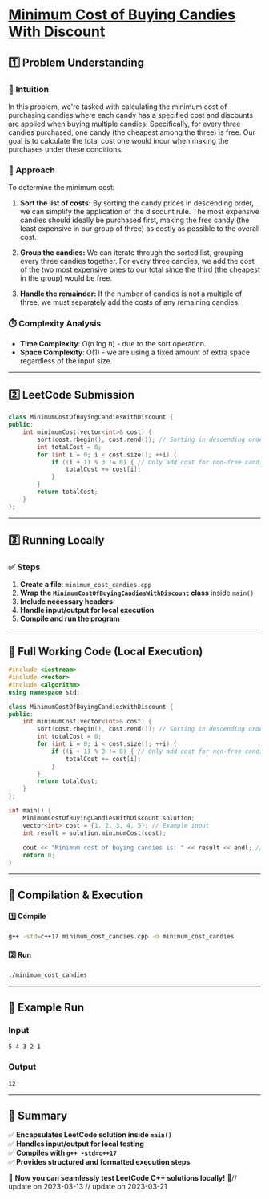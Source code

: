 # **[Minimum Cost of Buying Candies With Discount](https://leetcode.com/problems/minimum-cost-of-buying-candies-with-discount/description/)**  

## **1️⃣ Problem Understanding**  
### **📌 Intuition**  
In this problem, we're tasked with calculating the minimum cost of purchasing candies where each candy has a specified cost and discounts are applied when buying multiple candies. Specifically, for every three candies purchased, one candy (the cheapest among the three) is free. Our goal is to calculate the total cost one would incur when making the purchases under these conditions.

### **🚀 Approach**  
To determine the minimum cost:
1. **Sort the list of costs:** By sorting the candy prices in descending order, we can simplify the application of the discount rule. The most expensive candies should ideally be purchased first, making the free candy (the least expensive in our group of three) as costly as possible to the overall cost.
   
2. **Group the candies:** We can iterate through the sorted list, grouping every three candies together. For every three candies, we add the cost of the two most expensive ones to our total since the third (the cheapest in the group) would be free.
   
3. **Handle the remainder:** If the number of candies is not a multiple of three, we must separately add the costs of any remaining candies.

### **⏱️ Complexity Analysis**  
- **Time Complexity**: O(n log n) - due to the sort operation.
- **Space Complexity**: O(1) - we are using a fixed amount of extra space regardless of the input size.

---  

## **2️⃣ LeetCode Submission**  
```cpp
class MinimumCostOfBuyingCandiesWithDiscount {
public:
    int minimumCost(vector<int>& cost) {
        sort(cost.rbegin(), cost.rend()); // Sorting in descending order
        int totalCost = 0;
        for (int i = 0; i < cost.size(); ++i) {
            if ((i + 1) % 3 != 0) { // Only add cost for non-free candies
                totalCost += cost[i];
            }
        }
        return totalCost;
    }
};
```  

---  

## **3️⃣ Running Locally**  
### **✅ Steps**  
1. **Create a file**: `minimum_cost_candies.cpp`  
2. **Wrap the `MinimumCostOfBuyingCandiesWithDiscount` class** inside `main()`  
3. **Include necessary headers**  
4. **Handle input/output for local execution**  
5. **Compile and run the program**  

---  

## **📝 Full Working Code (Local Execution)**  
```cpp
#include <iostream>
#include <vector>
#include <algorithm>
using namespace std;

class MinimumCostOfBuyingCandiesWithDiscount {
public:
    int minimumCost(vector<int>& cost) {
        sort(cost.rbegin(), cost.rend()); // Sorting in descending order
        int totalCost = 0;
        for (int i = 0; i < cost.size(); ++i) {
            if ((i + 1) % 3 != 0) { // Only add cost for non-free candies
                totalCost += cost[i];
            }
        }
        return totalCost;
    }
};

int main() {
    MinimumCostOfBuyingCandiesWithDiscount solution;
    vector<int> cost = {1, 2, 3, 4, 5}; // Example input
    int result = solution.minimumCost(cost);
    
    cout << "Minimum cost of buying candies is: " << result << endl; // Expected output: 12
    return 0;
}
```  

---  

## **🔧 Compilation & Execution**  
#### **1️⃣ Compile**  
```bash
g++ -std=c++17 minimum_cost_candies.cpp -o minimum_cost_candies
```  

#### **2️⃣ Run**  
```bash
./minimum_cost_candies
```  

---  

## **🎯 Example Run**  
### **Input**  
```
5 4 3 2 1
```  
### **Output**  
```
12
```  

---  

## **📌 Summary**  
✅ **Encapsulates LeetCode solution inside `main()`**  
✅ **Handles input/output for local testing**  
✅ **Compiles with `g++ -std=c++17`**  
✅ **Provides structured and formatted execution steps**  

🚀 **Now you can seamlessly test LeetCode C++ solutions locally!** 🚀// update on 2023-03-13
// update on 2023-03-21
